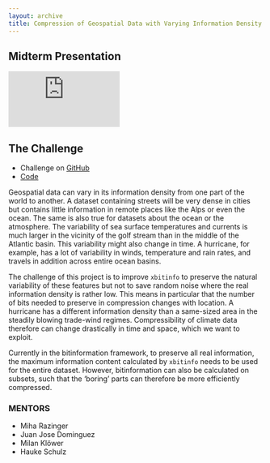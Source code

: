```yaml
---
layout: archive
title: Compression of Geospatial Data with Varying Information Density (Code for Earth 2023 - ECMWF)
---
```


## Midterm Presentation

<iframe width="220" height="110" src="https://www.youtube-nocookie.com/embed/IkST-x-yxwg?si=yhqu5B3XdoXofSOp" title="YouTube video player" frameborder="0" allow="accelerometer; autoplay; clipboard-write; encrypted-media; gyroscope; picture-in-picture; web-share" allowfullscreen></iframe>

## The Challenge

* Challenge on [GitHub](https://github.com/ECMWFCode4Earth/challenges_2023/issues/3)
* [Code](https://github.com/ECMWFCode4Earth/data-scruncher-extra)

Geospatial data can vary in its information density from one part of the world to another. A dataset containing streets will be very dense in cities but contains little information in remote places like the Alps or even the ocean. The same is also true for datasets about the ocean or the atmosphere. The variability of sea surface temperatures and currents is much larger in the vicinity of the golf stream than in the middle of the Atlantic basin. This variability might also change in time. A hurricane, for example, has a lot of variability in winds, temperature and rain rates, and travels in addition across entire ocean basins.

The challenge of this project is to improve `xbitinfo` to preserve the natural variability of these features but not to save random noise where the real information density is rather low. This means in particular that the number of bits needed to preserve in compression changes with location. A hurricane has a different information density than a same-sized area in the steadily blowing trade-wind regimes. Compressibility of climate data therefore can change drastically in time and space, which we want to exploit.

Currently in the bitinformation framework, to preserve all real information, the maximum information content calculated by `xbitinfo` needs to be used for the entire dataset. However, bitinformation can also be calculated on subsets, such that the ‘boring’ parts can therefore be more efficiently compressed.

### MENTORS

* Miha Razinger
* Juan Jose Dominguez
* Milan Klöwer
* Hauke Schulz
